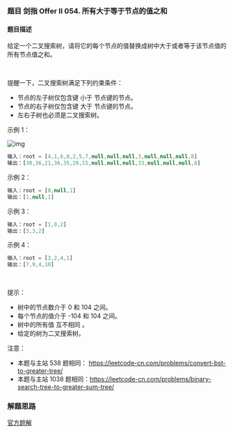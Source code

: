 ### 题目 剑指 Offer II 054. 所有大于等于节点的值之和
#### 题目描述
给定一个二叉搜索树，请将它的每个节点的值替换成树中大于或者等于该节点值的所有节点值之和。

 

提醒一下，二叉搜索树满足下列约束条件：

- 节点的左子树仅包含键 小于 节点键的节点。
- 节点的右子树仅包含键 大于 节点键的节点。
- 左右子树也必须是二叉搜索树。
 

示例 1：

![img](054-1.png)

```js
输入：root = [4,1,6,0,2,5,7,null,null,null,3,null,null,null,8]
输出：[30,36,21,36,35,26,15,null,null,null,33,null,null,null,8]
```
示例 2：

```js
输入：root = [0,null,1]
输出：[1,null,1]
```
示例 3：

```js
输入：root = [1,0,2]
输出：[3,3,2]
```
示例 4：

```js
输入：root = [3,2,4,1]
输出：[7,9,4,10]
```
 

提示：

- 树中的节点数介于 0 和 104 之间。
- 每个节点的值介于 -104 和 104 之间。
- 树中的所有值 互不相同 。
- 给定的树为二叉搜索树。
 

注意：

- 本题与主站 538 题相同： https://leetcode-cn.com/problems/convert-bst-to-greater-tree/
- 本题与主站 1038 题相同：https://leetcode-cn.com/problems/binary-search-tree-to-greater-sum-tree/


### 解题思路
[官方题解](https://leetcode.cn/problems/w6cpku/solution/suo-you-da-yu-deng-yu-jie-dian-de-zhi-zh-k02c/)